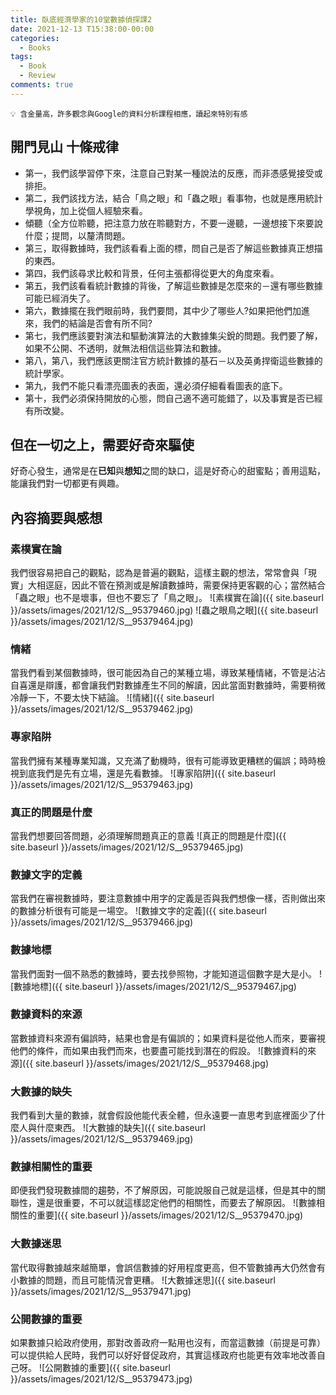 ```yaml
---
title: 臥底經濟學家的10堂數據偵探課2
date: 2021-12-13 T15:38:00-00:00
categories:
  - Books
tags:
  - Book
  - Review
comments: true
---
```

```
💡 含金量高，許多觀念與Google的資料分析課程相應，讀起來特別有感
```

## 開門見山 十條戒律
- 第一，我們該學習停下來，注意自己對某一種說法的反應，而非憑感覺接受或排拒。
- 第二，我們該找方法，結合「鳥之眼」和「蟲之眼」看事物，也就是應用統計學視角，加上從個人經驗來看。
- 傾聽（全方位聆聽，把注意力放在聆聽對方，不要一邊聽，一邊想接下來要說什麼；提問，以釐清問題。
- 第三，取得數據時，我們該看看上面的標，問自己是否了解這些數據真正想描的東西。
- 第四，我們該尋求比較和背景，任何主張都得從更大的角度來看。
- 第五，我們該看看統計數據的背後，了解這些數據是怎麼來的－還有哪些數據可能已經消失了。
- 第六，數據擺在我們眼前時，我們要問，其中少了哪些人?如果把他們加進來，我們的結論是否會有所不同?
- 第七，我們應該要對演法和驅動演算法的大數據集尖銳的問題。我們要了解，如果不公開、不透明，就無法相信這些算法和數據。
- 第八，第八，我們應該更關注官方統計數據的基石－以及英勇捍衛這些數據的統計學家。
- 第九，我們不能只看漂亮圖表的表面，還必須仔細看看圖表的底下。
- 第十，我們必須保持開放的心態，問自己適不適可能錯了，以及事實是否已經有所改變。

## 但在一切之上，需要好奇來驅使

好奇心發生，通常是在**已知**與**想知**之間的缺口，這是好奇心的甜蜜點；善用這點，能讓我們對一切都更有興趣。

## 內容摘要與感想

### 素樸實在論
我們很容易把自己的觀點，認為是普遍的觀點，這樣主觀的想法，常常會與「現實」大相逕庭，因此不管在預測或是解讀數據時，需要保持更客觀的心；當然結合「蟲之眼」也不是壞事，但也不要忘了「鳥之眼」。
![素樸實在論]({{ site.baseurl }}/assets/images/2021/12/S__95379460.jpg)
![蟲之眼鳥之眼]({{ site.baseurl }}/assets/images/2021/12/S__95379464.jpg)

### 情緒
當我們看到某個數據時，很可能因為自己的某種立場，導致某種情緒，不管是沾沾自喜還是辯護，都會讓我們對數據產生不同的解讀，因此當面對數據時，需要稍微冷靜一下，不要太快下結論。
![情緒]({{ site.baseurl }}/assets/images/2021/12/S__95379462.jpg)

### 專家陷阱
當我們擁有某種專業知識，又充滿了動機時，很有可能導致更糟糕的偏誤；時時檢視到底我們是先有立場，還是先看數據。
![專家陷阱]({{ site.baseurl }}/assets/images/2021/12/S__95379463.jpg)

### 真正的問題是什麼
當我們想要回答問題，必須理解問題真正的意義
![真正的問題是什麼]({{ site.baseurl }}/assets/images/2021/12/S__95379465.jpg)

### 數據文字的定義
當我們在審視數據時，要注意數據中用字的定義是否與我們想像一樣，否則做出來的數據分析很有可能是一場空。
![數據文字的定義]({{ site.baseurl }}/assets/images/2021/12/S__95379466.jpg)

### 數據地標
當我們面對一個不熟悉的數據時，要去找參照物，才能知道這個數字是大是小。
![數據地標]({{ site.baseurl }}/assets/images/2021/12/S__95379467.jpg)

### 數據資料的來源
當數據資料來源有偏誤時，結果也會是有偏誤的；如果資料是從他人而來，要審視他們的條件，而如果由我們而來，也要盡可能找到潛在的假設。
![數據資料的來源]({{ site.baseurl }}/assets/images/2021/12/S__95379468.jpg)

### 大數據的缺失
我們看到大量的數據，就會假設他能代表全體，但永遠要一直思考到底裡面少了什麼人與什麼東西。
![大數據的缺失]({{ site.baseurl }}/assets/images/2021/12/S__95379469.jpg)

### 數據相關性的重要
即便我們發現數據間的趨勢，不了解原因，可能說服自己就是這樣，但是其中的關聯性，還是很重要，不可以就這樣認定他們的相關性，而要去了解原因。
![數據相關性的重要]({{ site.baseurl }}/assets/images/2021/12/S__95379470.jpg)

### 大數據迷思
當代取得數據越來越簡單，會誤信數據的好用程度更高，但不管數據再大仍然會有小數據的問題，而且可能情況會更糟。
![大數據迷思]({{ site.baseurl }}/assets/images/2021/12/S__95379471.jpg)

### 公開數據的重要
如果數據只給政府使用，那對改善政府一點用也沒有，而當這數據（前提是可靠）可以提供給人民時，我們可以好好督促政府，其實這樣政府也能更有效率地改善自己呀。
![公開數據的重要]({{ site.baseurl }}/assets/images/2021/12/S__95379473.jpg)






